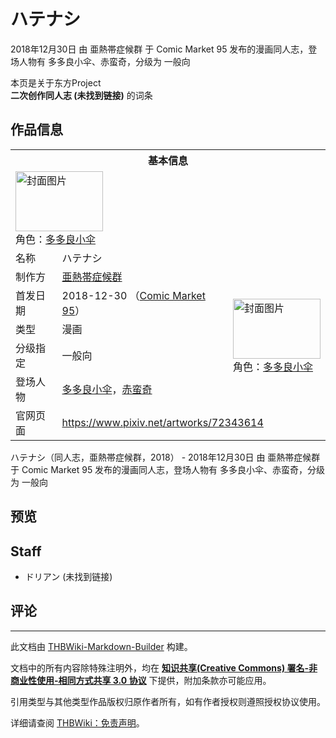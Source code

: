 # ハテナシ

<!-- source html: G:\repos\THBWiki-Markdown-Builder\THBWikiMarkdown\Temp\main\6\61\ns0%3A%E3%83%8F%E3%83%86%E3%83%8A%E3%82%B7.html -->

2018年12月30日 由 亜熱帯症候群 于 Comic Market 95 发布的漫画同人志，登场人物有 多多良小伞、赤蛮奇，分级为 一般向

本页是关于东方Project  
 **二次创作同人志 (未找到链接)** 的词条

## 作品信息

<table><tbody><tr><th colspan="3">基本信息</th></tr><tr><td class="cover-artwork-mobile" colspan="2"><a href="./文件-ハテナシ封面.jpg.md" class="image" title="封面图片"><img alt="封面图片" src="https://upload.thwiki.cc/thumb/9/9b/%E3%83%8F%E3%83%86%E3%83%8A%E3%82%B7%E5%B0%81%E9%9D%A2.jpg/140px-%E3%83%8F%E3%83%86%E3%83%8A%E3%82%B7%E5%B0%81%E9%9D%A2.jpg" decoding="async" loading="lazy" width="140" height="96" srcset="https://upload.thwiki.cc/thumb/9/9b/%E3%83%8F%E3%83%86%E3%83%8A%E3%82%B7%E5%B0%81%E9%9D%A2.jpg/210px-%E3%83%8F%E3%83%86%E3%83%8A%E3%82%B7%E5%B0%81%E9%9D%A2.jpg 1.5x, https://upload.thwiki.cc/thumb/9/9b/%E3%83%8F%E3%83%86%E3%83%8A%E3%82%B7%E5%B0%81%E9%9D%A2.jpg/280px-%E3%83%8F%E3%83%86%E3%83%8A%E3%82%B7%E5%B0%81%E9%9D%A2.jpg 2x" data-file-width="1023" data-file-height="701"></a><div class="cover-char">角色：<a href="./多多良小伞.md" title="多多良小伞">多多良小伞</a></div></td>
</tr><tr><td class="label">名称</td><td colspan="2"> ハテナシ </td></tr><tr><td class="label">制作方</td><td><a href="./亜熱帯症候群.md" title="亜熱帯症候群">亜熱帯症候群</a></td><td class="cover-artwork" rowspan="5" style="min-width:140px;"><a href="./文件-ハテナシ封面.jpg.md" class="image" title="封面图片"><img alt="封面图片" src="https://upload.thwiki.cc/thumb/9/9b/%E3%83%8F%E3%83%86%E3%83%8A%E3%82%B7%E5%B0%81%E9%9D%A2.jpg/140px-%E3%83%8F%E3%83%86%E3%83%8A%E3%82%B7%E5%B0%81%E9%9D%A2.jpg" decoding="async" loading="lazy" width="140" height="96" srcset="https://upload.thwiki.cc/thumb/9/9b/%E3%83%8F%E3%83%86%E3%83%8A%E3%82%B7%E5%B0%81%E9%9D%A2.jpg/210px-%E3%83%8F%E3%83%86%E3%83%8A%E3%82%B7%E5%B0%81%E9%9D%A2.jpg 1.5x, https://upload.thwiki.cc/thumb/9/9b/%E3%83%8F%E3%83%86%E3%83%8A%E3%82%B7%E5%B0%81%E9%9D%A2.jpg/280px-%E3%83%8F%E3%83%86%E3%83%8A%E3%82%B7%E5%B0%81%E9%9D%A2.jpg 2x" data-file-width="1023" data-file-height="701"></a><div class="cover-char">角色：<a href="./多多良小伞.md" title="多多良小伞">多多良小伞</a></div></td>
</tr><tr><td class="label">首发日期</td><td>2018-12-30&#160;（<a href="/展会作品列表?e=Comic+Market%2395">Comic Market 95</a>）</td></tr><tr><td class="label">类型</td><td>漫画</td></tr><tr><td class="label">分级指定</td><td>一般向</td></tr><tr><td class="label">登场人物</td><td><a href="./多多良小伞.md" title="多多良小伞">多多良小伞</a>，<a href="./赤蛮奇.md" title="赤蛮奇">赤蛮奇</a></td></tr>
<tr><td class="label">官网页面</td><td colspan="2"><a rel="nofollow" class="external free" href="https://www.pixiv.net/artworks/72343614">https://www.pixiv.net/artworks/72343614</a></td></tr></tbody></table>

ハテナシ（同人志，亜熱帯症候群，2018） - 2018年12月30日 由 亜熱帯症候群 于 Comic Market 95 发布的漫画同人志，登场人物有 多多良小伞、赤蛮奇，分级为 一般向

## 预览

## Staff
- ドリアン (未找到链接)


## 评论




---

此文档由 [THBWiki-Markdown-Builder](https://github.com/Delsin-Yu/THBWiki-Markdown-Builder) 构建。

文档中的所有内容除特殊注明外，均在 [**知识共享(Creative Commons) 署名-非商业性使用-相同方式共享 3.0 协议**](https://creativecommons.org/licenses/by-sa/3.0/deed.zh-hans) 下提供，附加条款亦可能应用。

引用类型与其他类型作品版权归原作者所有，如有作者授权则遵照授权协议使用。

详细请查阅 [THBWiki：免责声明](https://thbwiki.cc/THBWiki:%E5%85%8D%E8%B4%A3%E5%A3%B0%E6%98%8E)。

